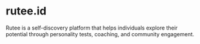 # rutee.id
Rutee is a self-discovery platform that helps individuals explore their potential through personality tests, coaching, and community engagement.
